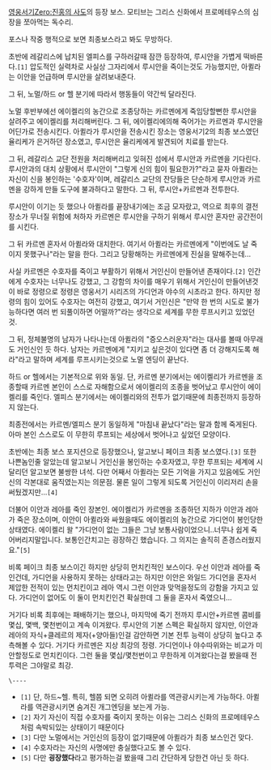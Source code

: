 [영웅서기Zero:진홍의 사도](%EC%98%81%EC%9B%85%EC%84%9C%EA%B8%B0Zero%3A%EC%A7%84%ED%99%8D%EC%9D%98%20%EC%82%AC%EB%8F%84.md)의 등장 보스. 모티브는 그리스 신화에서 프로메테우스의 심장을 쪼아먹는
독수리.

포스나 작중 행적으로 보면 최종보스라고 봐도 무방하다.

초반에 레갈리스에 납치된 엘피스를 구하러갈때 잠깐 등장하여, 루시안을 가볍게 떡바른다.`[1]` 압도적인 실력차로 사실상 그자리에서 루시안을
죽이는것도 가능했지만, 아퀼라는 이안을 언급하며 루시안을 살려보내준다.

그 뒤, 노멀/하드 or 헬 분기에 따라서 행동들이 약간씩 달라진다.

노멀 후반부에선 에이켈리의 농간으로 조종당하는 카르멘에게 죽임당할뻔한 루시안을 살려주고 에이켈리를 처리해버린다. 그 뒤, 에이켈리에의해
죽어가는 카르멘과 루시안을 어딘가로 전송시킨다. 아퀼라가 루시안을 전송시킨 장소는 영웅서기2의 최종 보스였던 율리케가 은거하던 장소였고,
루시안은 율리케에게 발견되어 치료를 받는다.

그 뒤, 레갈리스 교단 전원을 처리해버리고 잊혀진 섬에서 루시안과 카르멘을 기다린다. 루시안과의 대치 상황에서 루시안이 "그렇게 신의 힘이
필요한가?"라고 묻자 아퀼라는 자신이 신을 봉인하는 '수호자'이며, 레갈리스 교단의 잔당들은 단순하게 루시안과 카르멘을 강하게 만들 도구에
불과하다고 말한다. 그 뒤, 루시안+카르멘과 전투한다.

루시안이 이기는 듯 했으나 아퀼라를 끝장내기에는 조금 모자랐고, 역으로 최후의 결전 장소가 무너질 위험에 처하자 카르멘은 루시안을 구하기
위해서 루시안 혼자만 공간전이를 시킨다.

그 뒤 카르멘 혼자서 아퀼라와 대치한다. 여기서 아퀼라는 카르멘에게 "이번에도 날 죽이지 못했구나"라는 말을 한다. 그리고 당황해하는
카르멘에게 진실을 말해주는데...

사실 카르멘은 수호자를 죽이고 부활하기 위해서 거인신이 만들어낸 존재이다.`[2]` 인간에게 수호자는 너무나도 강했고, 그 강함의 차이를
매우기 위해서 거인신이 만들어낸것이 바로 정령으로 정령은 영웅서기 시리즈의 가디언과 야수의 시초라고 한다. 하지만 정령의 힘이 있어도
수호자는 여전히 강했고, 여기서 거인신은 "만약 한 번의 시도로 불가능하다면 여러 번 되풀이하면 어떨까?"라는 생각으로 세계를 무한
루프시키고 있었던 것.

그 뒤, 정체불명의 남자가 나타나는데 아퀼라의 "증오스러운자"라는 대사를 볼때 아무래도 거인신인 듯 하다. 남자는 카르멘에게 "지키고
싶은것이 있다면 좀 더 강해지도록 해라"라고 말하며 세계를 루프시키는것으로 노멀 엔딩이 끝난다.

하드 or 헬에서는 기본적으로 위와 동일. 단, 카르멘 분기에서는 에이켈리가 카르멘을 조종할때 카르멘 본인이 스스로 자해함으로서 에이켈리의
조종을 벗어났고 루시안이 에이켈리를 죽인다. 엘피스 분기에서는 에이켈리와의 전투가 없기때문에 최종전까지 등장하지 않는다.

최종전에서는 카르멘/엘피스 분기 동일하게 "마침내 끝났다"라는 말과 함께 죽게된다. 아마 본인 스스로도 이 무한히 루프되는 세상에서 벗어나고
싶었던 모양이다.

초반에는 최종 보스 포지션으로 등장했으나, 알고보니 페이크 최종 보스였다.`[3]` 또한 나쁜놈인줄 알았는데 알고보니 거인신을 봉인하는
수호자였고, 무한 루프되는 세계에 시달리던 알고보면 불쌍한 녀석. 다만 어째서 아퀼라는 모든 기억을 가지고 있음에도 거인신의 각본대로
움직였는지는 의문점. 물론 일이 그렇게 되도록 거인신이 이리저리 손을 써뒀겠지만...`[4]`

더불어 이안과 레아를 죽인 장본인. 에이켈리가 카르멘을 조종하던 지하가 이안과 레아가 죽은 장소이며, 이안이 아퀼라와 싸웠을때도 에이켈리의
농간으로 가디언이 봉인당한 상태였다. 에이켈리 왈 "가디언이 없는 그들은 그냥 보통사람이었으니..너무나 쉽게 죽어버리지말입니다.
보통인간치고는 굉장하긴 했습니다. 그 의지는 솔직히 존경스러웠지요."`[5]`

비록 페이크 최종 보스이긴 하지만 상당히 먼치킨적인 보스이다. 우선 이안과 레아를 죽인건데, 가디언을 사용하지 못하는 상태라고는 하지만
이안은 와일드 가디언을 혼자서 제압한 전적이 있는 먼치킨이고 레아 역시 그런 이안과 맞먹을정도의 강함을 가지고 있다. 가디언이 없어도 이
둘이 먼치킨인건 확실한데 그 둘을 혼자서 죽였으니...

거기다 비록 최후에는 패배하기는 했으나, 마지막에 죽기 전까지 루시안+카르멘 콤비를 몇십, 몇백, 몇천번이고 계속 이겨왔다. 루시안의 기본
스펙은 확실하지 않지만, 이안과 레아의 자식+클레르의 제자(+양아들)인걸 감안하면 기본 전투 능력이 상당히 높다고 추측해볼 수 있다. 거기다
카르멘은 지상 최강의 정령. 가디언이나 야수따위와는 비교가 미안할정도로 먼치킨이다. 그런 둘을 몇십/몇천번이고 무한하게 이겨왔다는걸 봤을때
전투력은 그야말로 최강.

`\----`

  * `[1]` 단, 하드~헬. 특히, 헬쯤 되면 오히려 아퀼라를 역관광시키는게 가능하다. 아퀼라를 역관광시키면 숨겨진 개그엔딩을 보는게 가능.
  * `[2]` 자기 자신이 직접 수호자를 죽이지 못하는 이유는 그리스 신화의 프로메테우스처럼 속박되있는 상태이기 때문이다
  * `[3]` 다만 노멀에서는 거인신의 등장이 없기때문에 아퀼라가 최종 보스인건 맞다.
  * `[4]` 수호자라는 자신의 사명에만 충실했다고도 볼 수 있다.
  * `[5]` 다만 **굉장했다**라고 평가하는걸 봤을때 그리 간단하게 당한건 아닌 듯 하다.

